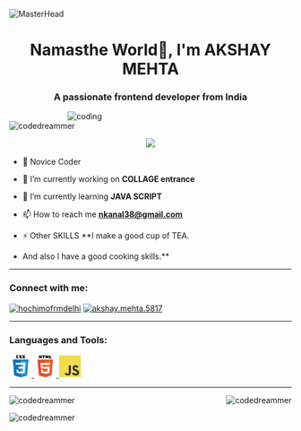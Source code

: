 
![MasterHead](https://i.pinimg.com/originals/57/e3/53/57e353468c03daab4846f3c3418f436f.gif)
<h1 align="center">Namasthe World🙏, I'm AKSHAY MEHTA</h1>
<h3 align="center">A passionate frontend developer from India</h3>
<img align="right"alt="coding" width="400" src="https://i.pinimg.com/originals/f1/e7/34/f1e734f9cade86fe737a9aa404ad5677.gif">


<p align="left"> <img src="https://komarev.com/ghpvc/?username=codedreammer&label=Profile%20views&color=0e75b6&style=flat" alt="codedreammer" /> </p>



<p align="center">
  <img src="https://wakatime.com/share/@codedreammer/d7216ee8-78f3-4aea-b3b7-4e37334f0e6e.svg" height="400">
</p>

- 🐣 Novice Coder 
- 🔭 I’m currently working on **COLLAGE entrance**

- 🌱 I’m currently learning **JAVA SCRIPT**

- 📫 How to reach me **nkanal38@gmail.com**

- ⚡ Other SKILLS **I make a good cup of TEA.
- And also I have a good cooking skills.**
<hr>

<h3 align="left">Connect with me:</h3>
<p align="left">
<a href="https://twitter.com/hochimofrmdelhi" target="blank"><img align="center" src="https://raw.githubusercontent.com/rahuldkjain/github-profile-readme-generator/master/src/images/icons/Social/twitter.svg" alt="hochimofrmdelhi" height="30" width="40" /></a>
<a href="https://instagram.com/akshay.mehta.5817" target="blank"><img align="center" src="https://raw.githubusercontent.com/rahuldkjain/github-profile-readme-generator/master/src/images/icons/Social/instagram.svg" alt="akshay.mehta.5817" height="30" width="40" /></a>
</p>
<hr>

<h3 align="left">Languages and Tools:</h3>
<p align="left"> <a href="https://www.w3schools.com/css/" target="_blank" rel="noreferrer"> <img src="https://raw.githubusercontent.com/devicons/devicon/master/icons/css3/css3-original-wordmark.svg" alt="css3" width="40" height="40"/> </a> <a href="https://www.w3.org/html/" target="_blank" rel="noreferrer"> <img src="https://raw.githubusercontent.com/devicons/devicon/master/icons/html5/html5-original-wordmark.svg" alt="html5" width="40" height="40"/> </a> <a href="https://developer.mozilla.org/en-US/docs/Web/JavaScript" target="_blank" rel="noreferrer"> <img src="https://raw.githubusercontent.com/devicons/devicon/master/icons/javascript/javascript-original.svg" alt="javascript" width="40" height="40"/> </a> </p>
<hr>
<!--most used language-->
<p><img align="left" src="https://github-readme-stats.vercel.app/api/top-langs?username=codedreammer&show_icons=true&locale=en&layout=compact" alt="codedreammer" /></p>
<!--github status-->
<p>&nbsp;<img align="right" src="https://github-readme-stats.vercel.app/api?username=codedreammer&show_icons=true&locale=en" alt="codedreammer" /></p>

<p><img align="bottom" src="https://github-readme-streak-stats.herokuapp.com/?user=codedreammer&" alt="codedreammer" /></p>
